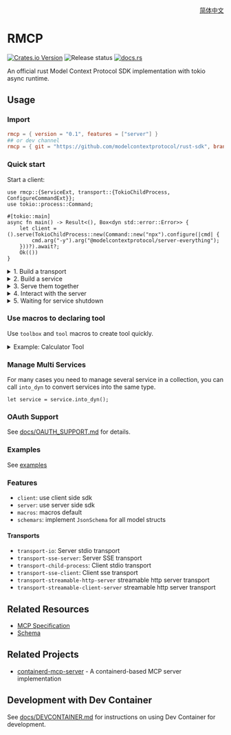 <div align = "right">
<a href="docs/readme/README.zh-cn.md">简体中文</a>
</div>

# RMCP

[![Crates.io Version](https://img.shields.io/crates/v/rmcp)](https://crates.io/crates/rmcp)
![Release status](https://github.com/modelcontextprotocol/rust-sdk/actions/workflows/release.yml/badge.svg)
[![docs.rs](https://img.shields.io/docsrs/rmcp)](https://docs.rs/rmcp/latest/rmcp)

An official rust Model Context Protocol SDK implementation with tokio async runtime.

## Usage

### Import

```toml
rmcp = { version = "0.1", features = ["server"] }
## or dev channel
rmcp = { git = "https://github.com/modelcontextprotocol/rust-sdk", branch = "main" }
```

### Quick start

Start a client:

```rust, ignore
use rmcp::{ServiceExt, transport::{TokioChildProcess, ConfigureCommandExt}};
use tokio::process::Command;

#[tokio::main]
async fn main() -> Result<(), Box<dyn std::error::Error>> {
    let client = ().serve(TokioChildProcess::new(Command::new("npx").configure(|cmd| {
        cmd.arg("-y").arg("@modelcontextprotocol/server-everything");
    }))?).await?;
    Ok(())
}
```

<details>
<summary>1. Build a transport</summary>

```rust, ignore
use tokio::io::{stdin, stdout};
let transport = (stdin(), stdout());
```

#### Transport
The transport type must implemented [`Transport`] trait, which allow it send message concurrently and receive message sequentially.
There are 3 pairs of standard transport types:

| transport         | client                                                    | server                                                |
|:-:                |:-:                                                        |:-:                                                    |
| std IO            | [`child_process::TokioChildProcess`]                      | [`io::stdio`]                                         |
| streamable http   | [`streamable_http_client::StreamableHttpClientTransport`] | [`streamable_http_server::session::create_session`]   |
| sse               | [`sse_client::SseClientTransport`]                        | [`sse_server::SseServer`]                             |

#### [IntoTransport](`IntoTransport`) trait
[`IntoTransport`] is a helper trait that implicitly convert a type into a transport type.

These types is automatically implemented [`IntoTransport`] trait
1. A type that already implement both [`futures::Sink`] and [`futures::Stream`] trait, or a tuple `(Tx, Rx)`  where `Tx` is [`futures::Sink`] and `Rx` is [`futures::Stream`].
2. A type that implement both [`tokio::io::AsyncRead`] and [`tokio::io::AsyncWrite`] trait. or a tuple `(R, W)` where `R` is [`tokio::io::AsyncRead`] and `W` is [`tokio::io::AsyncWrite`].
3. A type that implement [Worker](`worker::Worker`) trait.
4. A type that implement [`Transport`] trait.

For example, you can see how we build a transport through TCP stream or http upgrade so easily. [examples](examples/README.md)
</details>

<details>
<summary>2. Build a service</summary>

You can easily build a service by using [`ServerHandler`](crates/rmcp/src/handler/server.rs) or [`ClientHandler`](crates/rmcp/src/handler/client.rs).

```rust, ignore
let service = common::counter::Counter::new();
```
</details>

<details>
<summary>3. Serve them together</summary>

```rust, ignore
// this call will finish the initialization process
let server = service.serve(transport).await?;
```
</details>

<details>
<summary>4. Interact with the server</summary>

Once the server is initialized, you can send requests or notifications:

```rust, ignore
// request
let roots = server.list_roots().await?;

// or send notification
server.notify_cancelled(...).await?;
```
</details>

<details>
<summary>5. Waiting for service shutdown</summary>

```rust, ignore
let quit_reason = server.waiting().await?;
// or cancel it
let quit_reason = server.cancel().await?;
```
</details>

### Use macros to declaring tool

Use `toolbox` and `tool` macros to create tool quickly.

<details>
<summary>Example: Calculator Tool</summary>

Check this [file](examples/servers/src/common/calculator.rs).
```rust, ignore
use rmcp::{ServerHandler, model::ServerInfo, schemars, tool};

use super::counter::Counter;

#[derive(Debug, serde::Deserialize, schemars::JsonSchema)]
pub struct SumRequest {
    #[schemars(description = "the left hand side number")]
    pub a: i32,
    #[schemars(description = "the right hand side number")]
    pub b: i32,
}
#[derive(Debug, Clone)]
pub struct Calculator;

// create a static toolbox to store the tool attributes
#[tool(tool_box)]
impl Calculator {
    // async function
    #[tool(description = "Calculate the sum of two numbers")]
    async fn sum(&self, #[tool(aggr)] SumRequest { a, b }: SumRequest) -> String {
        (a + b).to_string()
    }

    // sync function
    #[tool(description = "Calculate the difference of two numbers")]
    fn sub(
        &self,
        #[tool(param)]
        // this macro will transfer the schemars and serde's attributes
        #[schemars(description = "the left hand side number")]
        a: i32,
        #[tool(param)]
        #[schemars(description = "the right hand side number")]
        b: i32,
    ) -> String {
        (a - b).to_string()
    }
}

// impl call_tool and list_tool by querying static toolbox
#[tool(tool_box)]
impl ServerHandler for Calculator {
    fn get_info(&self) -> ServerInfo {
        ServerInfo {
            instructions: Some("A simple calculator".into()),
            ..Default::default()
        }
    }
}
```


The only thing you should do is to make the function's return type implement `IntoCallToolResult`.

And you can just implement `IntoContents`, and the return value will be marked as success automatically.

If you return a type of `Result<T, E>` where `T` and `E` both implemented `IntoContents`, it's also OK.
</details>

### Manage Multi Services

For many cases you need to manage several service in a collection, you can call `into_dyn` to convert services into the same type.
```rust, ignore
let service = service.into_dyn();
```

### OAuth Support

See [docs/OAUTH_SUPPORT.md](docs/OAUTH_SUPPORT.md) for details.

### Examples

See [examples](examples/README.md)

### Features

- `client`: use client side sdk
- `server`: use server side sdk
- `macros`: macros default
- `schemars`: implement `JsonSchema` for all model structs

#### Transports

- `transport-io`: Server stdio transport
- `transport-sse-server`: Server SSE transport
- `transport-child-process`: Client stdio transport
- `transport-sse-client`: Client sse transport
- `transport-streamable-http-server` streamable http server transport
- `transport-streamable-client-server` streamable http server transport


## Related Resources

- [MCP Specification](https://spec.modelcontextprotocol.io/specification/2024-11-05/)
- [Schema](https://github.com/modelcontextprotocol/specification/blob/main/schema/2024-11-05/schema.ts)

## Related Projects
- [containerd-mcp-server](https://github.com/jokemanfire/mcp-containerd) - A containerd-based MCP server implementation

## Development with Dev Container
See [docs/DEVCONTAINER.md](docs/DEVCONTAINER.md) for instructions on using Dev Container for development.
